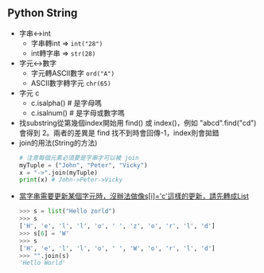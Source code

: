 ## Python String
* 字串<->int
    * 字串轉int => `int("28")`
    * int轉字串 => `str(28)`
* 字元<->數字
    * 字元轉ASCII數字 `ord("A")`
    * ASCII數字轉字元 `chr(65)` 
* 字元 c
    * c.isalpha()  # 是字母嗎
    * c.isalnum()  # 是字母或數字嗎
* 找substring從第幾個index開始用 find() 或 index()，例如 "abcd".find("cd")會得到 2。兩者的差異是 find 找不到時會回傳-1，index則會拋錯
* join的用法(String的方法)
    ```python
	# 注意每個元素必須要是字串才可以被 join
    myTuple = ("John", "Peter", "Vicky")
    x = "->".join(myTuple)
    print(x) # John->Peter->Vicky
    ```
* [當字串需要更新某個字元時，沒辦法做像s[i]='c'這樣的更新，請先轉成List](https://stackoverflow.com/questions/1228299/changing-one-character-in-a-string-in-python)
    ```python
    >>> s = list("Hello zorld")
    >>> s
    ['H', 'e', 'l', 'l', 'o', ' ', 'z', 'o', 'r', 'l', 'd']
    >>> s[6] = 'W'
    >>> s
    ['H', 'e', 'l', 'l', 'o', ' ', 'W', 'o', 'r', 'l', 'd']
    >>> "".join(s)
    'Hello World'
    ```

